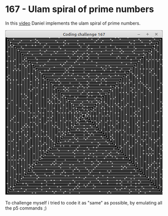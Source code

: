 # 167 - Ulam spiral of prime numbers

In this [video](https://www.youtube.com/watch?v=a35KWEjRvc0) Daniel implements the ulam spiral of prime numbers.

![](preview.png)


To challenge myself i tried to code it as "same" as possible, by emulating all the p5 commands ;)
